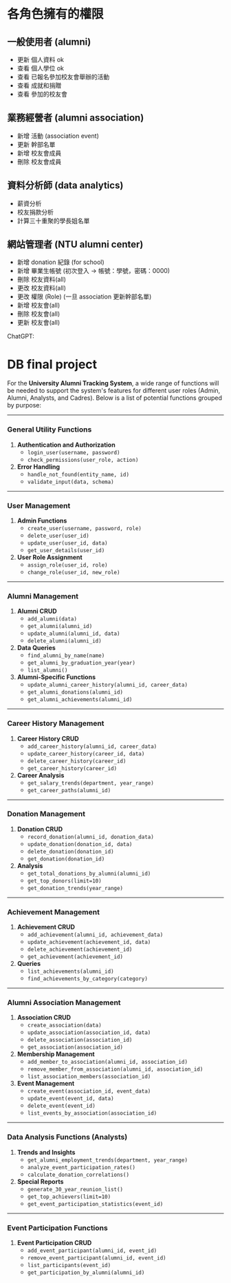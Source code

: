 # 各角色擁有的權限

## 一般使用者 (alumni)
* 更新 個人資料 ok
* 查看 個人學位 ok
* 查看 已報名參加校友會舉辦的活動
* 查看 成就和捐贈
* 查看 參加的校友會
  
## 業務經營者 (alumni association)
* 新增 活動 (association event)
* 更新 幹部名單
* 新增 校友會成員
* 刪除 校友會成員
  
## 資料分析師 (data analytics)
* 薪資分析
* 校友捐款分析
* 計算三十重聚的學長姐名單
  
## 網站管理者 (NTU alumni center)
* 新增 donation 紀錄 (for school)
* 新增 畢業生帳號 (初次登入 -> 帳號：學號，密碼：0000)
* 刪除 校友資料(all)
* 更改 校友資料(all)
* 更改 權限 (Role) (一旦 association 更新幹部名單)
* 新增 校友會(all)
* 刪除 校友會(all)
* 更新 校友會(all)

ChatGPT:
# DB final project

For the **University Alumni Tracking System**, a wide range of functions will be needed to support the system's features for different user roles (Admin, Alumni, Analysts, and Cadres). Below is a list of potential functions grouped by purpose:

---

### **General Utility Functions**

1. **Authentication and Authorization**
    - `login_user(username, password)`
    - `check_permissions(user_role, action)`
2. **Error Handling**
    - `handle_not_found(entity_name, id)`
    - `validate_input(data, schema)`

---

### **User Management**

1. **Admin Functions**
    - `create_user(username, password, role)`
    - `delete_user(user_id)`
    - `update_user(user_id, data)`
    - `get_user_details(user_id)`
2. **User Role Assignment**
    - `assign_role(user_id, role)`
    - `change_role(user_id, new_role)`

---

### **Alumni Management**

1. **Alumni CRUD**
    - `add_alumni(data)`
    - `get_alumni(alumni_id)`
    - `update_alumni(alumni_id, data)`
    - `delete_alumni(alumni_id)`
2. **Data Queries**
    - `find_alumni_by_name(name)`
    - `get_alumni_by_graduation_year(year)`
    - `list_alumni()`
3. **Alumni-Specific Functions**
    - `update_alumni_career_history(alumni_id, career_data)`
    - `get_alumni_donations(alumni_id)`
    - `get_alumni_achievements(alumni_id)`

---

### **Career History Management**

1. **Career History CRUD**
    - `add_career_history(alumni_id, career_data)`
    - `update_career_history(career_id, data)`
    - `delete_career_history(career_id)`
    - `get_career_history(career_id)`
2. **Career Analysis**
    - `get_salary_trends(department, year_range)`
    - `get_career_paths(alumni_id)`

---

### **Donation Management**

1. **Donation CRUD**
    - `record_donation(alumni_id, donation_data)`
    - `update_donation(donation_id, data)`
    - `delete_donation(donation_id)`
    - `get_donation(donation_id)`
2. **Analysis**
    - `get_total_donations_by_alumni(alumni_id)`
    - `get_top_donors(limit=10)`
    - `get_donation_trends(year_range)`

---

### **Achievement Management**

1. **Achievement CRUD**
    - `add_achievement(alumni_id, achievement_data)`
    - `update_achievement(achievement_id, data)`
    - `delete_achievement(achievement_id)`
    - `get_achievement(achievement_id)`
2. **Queries**
    - `list_achievements(alumni_id)`
    - `find_achievements_by_category(category)`

---

### **Alumni Association Management**

1. **Association CRUD**
    - `create_association(data)`
    - `update_association(association_id, data)`
    - `delete_association(association_id)`
    - `get_association(association_id)`
2. **Membership Management**
    - `add_member_to_association(alumni_id, association_id)`
    - `remove_member_from_association(alumni_id, association_id)`
    - `list_association_members(association_id)`
3. **Event Management**
    - `create_event(association_id, event_data)`
    - `update_event(event_id, data)`
    - `delete_event(event_id)`
    - `list_events_by_association(association_id)`

---

### **Data Analysis Functions (Analysts)**

1. **Trends and Insights**
    - `get_alumni_employment_trends(department, year_range)`
    - `analyze_event_participation_rates()`
    - `calculate_donation_correlations()`
2. **Special Reports**
    - `generate_30_year_reunion_list()`
    - `get_top_achievers(limit=10)`
    - `get_event_participation_statistics(event_id)`

---

### **Event Participation Functions**

1. **Event Participation CRUD**
    - `add_event_participant(alumni_id, event_id)`
    - `remove_event_participant(alumni_id, event_id)`
    - `list_participants(event_id)`
    - `get_participation_by_alumni(alumni_id)`
